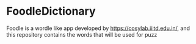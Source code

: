 # FoodleDictionary
Foodle is a wordle like app developed by https://cosylab.iiitd.edu.in/, and this repository contains the words that will be used for puzz
